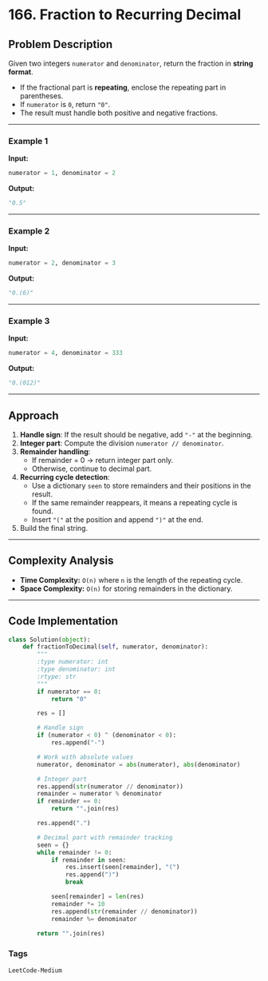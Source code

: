 # 166. Fraction to Recurring Decimal

## Problem Description
Given two integers `numerator` and `denominator`, return the fraction in **string format**.  

- If the fractional part is **repeating**, enclose the repeating part in parentheses.  
- If `numerator` is `0`, return `"0"`.  
- The result must handle both positive and negative fractions.  

---

### Example 1
**Input:**  
```python
numerator = 1, denominator = 2
```

**Output:**  
```python
"0.5"
```

---

### Example 2
**Input:**  
```python
numerator = 2, denominator = 3
```

**Output:**  
```python
"0.(6)"
```

---

### Example 3
**Input:**  
```python
numerator = 4, denominator = 333
```

**Output:**  
```python
"0.(012)"
```

---

## Approach
1. **Handle sign**: If the result should be negative, add `"-"` at the beginning.  
2. **Integer part**: Compute the division `numerator // denominator`.  
3. **Remainder handling**:  
   - If remainder = 0 → return integer part only.  
   - Otherwise, continue to decimal part.  
4. **Recurring cycle detection**:  
   - Use a dictionary `seen` to store remainders and their positions in the result.  
   - If the same remainder reappears, it means a repeating cycle is found.  
   - Insert `"("` at the position and append `")"` at the end.  
5. Build the final string.  

---

## Complexity Analysis
- **Time Complexity:** `O(n)` where `n` is the length of the repeating cycle.  
- **Space Complexity:** `O(n)` for storing remainders in the dictionary.  

---

## Code Implementation
```python
class Solution(object):
    def fractionToDecimal(self, numerator, denominator):
        """
        :type numerator: int
        :type denominator: int
        :rtype: str
        """
        if numerator == 0:
            return "0"

        res = []

        # Handle sign
        if (numerator < 0) ^ (denominator < 0):
            res.append("-")

        # Work with absolute values
        numerator, denominator = abs(numerator), abs(denominator)

        # Integer part
        res.append(str(numerator // denominator))
        remainder = numerator % denominator
        if remainder == 0:
            return "".join(res)

        res.append(".")

        # Decimal part with remainder tracking
        seen = {}
        while remainder != 0:
            if remainder in seen:
                res.insert(seen[remainder], "(")
                res.append(")")
                break

            seen[remainder] = len(res)
            remainder *= 10
            res.append(str(remainder // denominator))
            remainder %= denominator

        return "".join(res)
```

### Tags

`LeetCode-Medium`